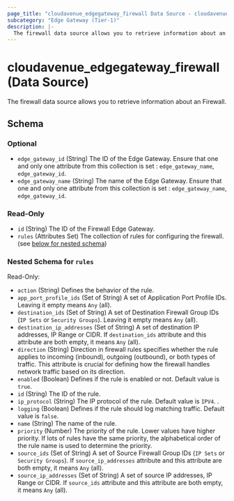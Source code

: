 ```yaml
---
page_title: "cloudavenue_edgegateway_firewall Data Source - cloudavenue"
subcategory: "Edge Gateway (Tier-1)"
description: |-
  The firewall data source allows you to retrieve information about an Firewall.
---
```


# cloudavenue_edgegateway_firewall (Data Source)

The firewall data source allows you to retrieve information about an Firewall.



<!-- schema generated by tfplugindocs -->
## Schema

### Optional

- `edge_gateway_id` (String) The ID of the Edge Gateway. Ensure that one and only one attribute from this collection is set : `edge_gateway_name`, `edge_gateway_id`.
- `edge_gateway_name` (String) The name of the Edge Gateway. Ensure that one and only one attribute from this collection is set : `edge_gateway_name`, `edge_gateway_id`.

### Read-Only

- `id` (String) The ID of the Firewall Edge Gateway.
- `rules` (Attributes Set) The collection of rules for configuring the firewall. (see [below for nested schema](#nestedatt--rules))

<a id="nestedatt--rules"></a>
### Nested Schema for `rules`

Read-Only:

- `action` (String) Defines the behavior of the rule.
- `app_port_profile_ids` (Set of String) A set of Application Port Profile IDs. Leaving it empty means `Any` (all).
- `destination_ids` (Set of String) A set of Destination Firewall Group IDs (`IP Sets` or `Security Groups`). Leaving it empty means `Any` (all).
- `destination_ip_addresses` (Set of String) A set of destination IP addresses, IP Range or CIDR. If `destination_ids` attribute and this attribute are both empty, it means `Any` (all).
- `direction` (String) Direction in firewall rules specifies whether the rule applies to incoming (inbound), outgoing (outbound), or both types of traffic. This attribute is crucial for defining how the firewall handles network traffic based on its direction.
- `enabled` (Boolean) Defines if the rule is enabled or not. Default value is `true`.
- `id` (String) The ID of the rule.
- `ip_protocol` (String) The IP protocol of the rule. Default value is `IPV4`. .
- `logging` (Boolean) Defines if the rule should log matching traffic. Default value is `false`.
- `name` (String) The name of the rule.
- `priority` (Number) The priority of the rule. Lower values have higher priority. If lots of rules have the same priority, the alphabetical order of the rule name is used to determine the priority.
- `source_ids` (Set of String) A set of Source Firewall Group IDs (`IP Sets` or `Security Groups`). If `source_ip_addresses` attribute and this attribute are both empty, it means `Any` (all).
- `source_ip_addresses` (Set of String) A set of source IP addresses, IP Range or CIDR. If `source_ids` attribute and this attribute are both empty, it means `Any` (all).

